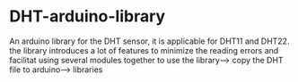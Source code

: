 # DHT-arduino-library
An arduino library for the DHT sensor, it is applicable for DHT11 and DHT22.
the library introduces a lot of features to minimize the reading errors and facilitat using several modules together
to use the library--> copy the DHT file to arduino--> libraries 
